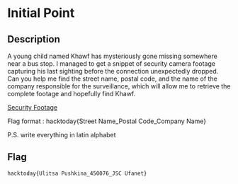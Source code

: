 # Initial Point

## Description

A young child named Khawf has mysteriously gone missing somewhere near a bus stop. I managed to get a snippet of security camera footage capturing his last sighting before the connection unexpectedly dropped. Can you help me find the street name, postal code, and the name of the company responsible for the surveillance, which will allow me to retrieve the complete footage and hopefully find Khawf.

[Security Footage](https://mega.nz/file/hik3UCBR#urCyGfMdxo2HOBEFee4fXAJ5TRH_fGYMG-FgXT4PJgQ)

Flag format : hacktoday{Street Name_Postal Code_Company Name}

P.S. write everything in latin alphabet

## Flag
`hacktoday{Ulitsa Pushkina_450076_JSC Ufanet}`
